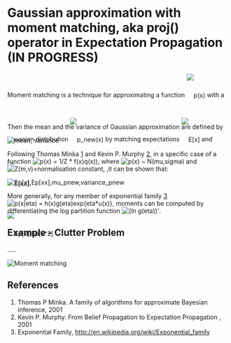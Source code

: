 Gaussian approximation with moment matching, aka proj() operator in Expectation Propagation (IN PROGRESS)
====================================================

<style>
#container {
    height:100px;
    line-height:100px;
}

#container img {
    vertical-align:middle;
    max-height:100%;
}

</style>
<div id="container">

Moment matching is a technique for approximating a function ![p(x)][eq1] with a Gaussian distribution ![p_new(x)][eq2] by matching expectations 
![E[x]][eq3] and ![E[xx]][eq4].

![Ep[x],Ep[x^2]][eq5] 

</div>

Then the mean and the variance of Gaussian approximation are defined by

![mean, variance][eq6]

Following Thomas Minka [1](#references) and Kevin P. Murphy [2](#references), in a specific case of a function ![p(x) = 1/Z * f(x)q(x))][eq7], where ![p(x) ~ N(mu,sigma)][eq8] and ![Z(m,v)=normalisation constant][eq9], 
,it can be shown that:

![Ep[x],Ep[xx],mu_pnew,variance_pnew][eq10]

More generally, for any member of exponential family [3](#references) ![p(x|eta) = h(x)g(eta)exp{eta*u(x)}][eq11], moments can be computed by differentiating 
the log partition function ![(ln g(eta))'][eq12].

Example - Clutter Problem
-------------------------

.....

![Moment matching][f1] 

References
----------

1. Thomas P Minka. A family of algorithms for approximate Bayesian inference, 2001
2. Kevin P. Murphy. From Belief Propagation to Expectation Propagation , 2001
3. Exponential Family, http://en.wikipedia.org/wiki/Exponential_family

[eq1]: https://raw.github.com/danielkorzekwa/bayes-scala/master/doc/moment_matching/eq1.png "p(x)"
[eq2]: https://raw.github.com/danielkorzekwa/bayes-scala/master/doc/moment_matching/eq2.png "p_new(x)"
[eq3]: https://raw.github.com/danielkorzekwa/bayes-scala/master/doc/moment_matching/eq3.png "E[x]"
[eq4]: https://raw.github.com/danielkorzekwa/bayes-scala/master/doc/moment_matching/eq4.png "E[xx]"
[eq5]: https://raw.github.com/danielkorzekwa/bayes-scala/master/doc/moment_matching/eq5.png "Ep[x],Ep[x^2]"
[eq6]: https://raw.github.com/danielkorzekwa/bayes-scala/master/doc/moment_matching/eq6.png "mean, variance"
[eq7]: https://raw.github.com/danielkorzekwa/bayes-scala/master/doc/moment_matching/eq7.png "p(x) = 1/Z * f(x)q(x))"
[eq8]: https://raw.github.com/danielkorzekwa/bayes-scala/master/doc/moment_matching/eq8.png "p(x) ~ N(mu,sigma)"
[eq9]: https://raw.github.com/danielkorzekwa/bayes-scala/master/doc/moment_matching/eq9.png "Z(m,v)=normalisation constant"
[eq10]: https://raw.github.com/danielkorzekwa/bayes-scala/master/doc/moment_matching/eq10.png "Ep[x],Ep[xx],mu_pnew,variance_pnew"
[eq11]: https://raw.github.com/danielkorzekwa/bayes-scala/master/doc/moment_matching/eq11.png "p(x|eta) = h(x)g(eta)exp{eta*u(x)}"
[eq12]: https://raw.github.com/danielkorzekwa/bayes-scala/master/doc/moment_matching/eq12.png "(ln g(eta))'"

[l1]: http://en.wikipedia.org/wiki/Exponential_family#Moments_and_cumulants_of_the_sufficient_statistic "Exponential Family"

[f1]: https://raw.github.com/danielkorzekwa/bayes-scala/master/doc/moment_matching/moment_matching_plot.png "Moment matching"